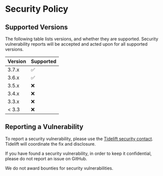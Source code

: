 # Security Policy

## Supported Versions

The following table lists versions, and whether they are supported. Security
vulnerability reports will be accepted and acted upon for all supported
versions.

| Version | Supported          |
| ------- | ------------------ |
| 3.7.x   | :white_check_mark: |
| 3.6.x   | :white_check_mark: |
| 3.5.x   | :x:                |
| 3.4.x   | :x:                |
| 3.3.x   | :x:                |
| < 3.3   | :x:                |


## Reporting a Vulnerability


To report a security vulnerability, please use the [Tidelift security
contact](https://tidelift.com/security).  Tidelift will coordinate the fix and
disclosure.

If you have found a security vulnerability, in order to keep it confidential,
please do not report an issue on GitHub.

We do not award bounties for security vulnerabilities.
